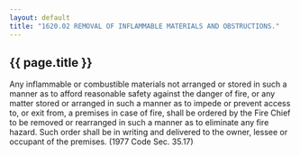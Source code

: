 ---
layout: default 
title: "1620.02 REMOVAL OF INFLAMMABLE MATERIALS AND OBSTRUCTIONS."---

{{ page.title }}
----------------

Any inflammable or combustible materials not arranged or stored in such
a manner as to afford reasonable safety against the danger of fire, or
any matter stored or arranged in such a manner as to impede or prevent
access to, or exit from, a premises in case of fire, shall be ordered by
the Fire Chief to be removed or rearranged in such a manner as to
eliminate any fire hazard. Such order shall be in writing and delivered
to the owner, lessee or occupant of the premises. (1977 Code Sec. 35.17)
